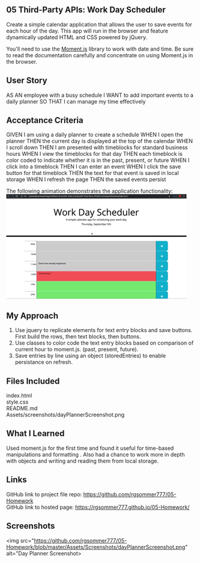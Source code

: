 ## 05 Third-Party APIs: Work Day Scheduler
Create a simple calendar application that allows the user to save events for each hour of the day. This app will run in the browser and feature dynamically updated HTML and CSS powered by jQuery.

You'll need to use the [Moment.js](https://momentjs.com/) library to work with date and time. 
Be sure to read the documentation carefully and concentrate on using Moment.js in the browser.


## User Story
AS AN employee with a busy schedule
I WANT to add important events to a daily planner
SO THAT I can manage my time effectively


## Acceptance Criteria
GIVEN I am using a daily planner to create a schedule
WHEN I open the planner
THEN the current day is displayed at the top of the calendar
WHEN I scroll down
THEN I am presented with timeblocks for standard business hours
WHEN I view the timeblocks for that day
THEN each timeblock is color coded to indicate whether it is in the past, present, or future
WHEN I click into a timeblock
THEN I can enter an event
WHEN I click the save button for that timeblock
THEN the text for that event is saved in local storage
WHEN I refresh the page
THEN the saved events persist


The following animation demonstrates the application functionality:
![day planner demo](./Assets/05-third-party-apis-homework-demo.gif)


## My Approach
1. Use jquery to replicate elements for text entry blocks and save buttons. First build the rows, then text blocks, then buttons.
2. Use classes to color code the text entry blocks based on comparison of current hour to moment.js. (past, present, future).
3. Save entries by line using an object (storedEntries) to enable persistance on refresh.

## Files Included
index.html<br>
style.css<br>
README.md<br>
Assets/screenshots/dayPlannerScreenshot.png

## What I Learned
Used moment.js for the first time and found it useful for time-based manipulations and formatting . Also had a chance to work more in depth with objects and writing and reading them from local storage.

## Links
GitHub link to project file repo: https://github.com/rgsommer777/05-Homework <br>
GitHub link to hosted page: https://rgsommer777.github.io/05-Homework/

## Screenshots   
<img src="https://github.com/rgsommer777/05-Homework/blob/master/Assets/Screenshots/dayPlannerScreenshot.png" alt="Day Planner Screenshot> <br>

